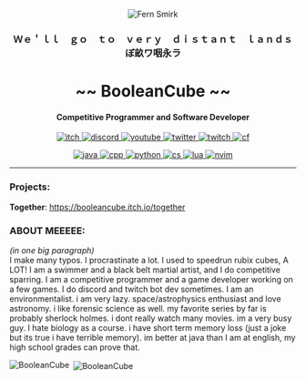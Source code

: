 <p align="center">
  <img src="https://static.wikia.nocookie.net/villains/images/a/a7/Tumblr_otgzm0EMIq1vuuzreo6_1280.gif/revision/latest/scale-to-width-down/250?cb=20180108084014" alt="Fern Smirk">
</p>

<h3 align="center">Ｗｅ＇ｌｌ　ｇｏ　ｔｏ　ｖｅｒｙ　ｄｉｓｔａｎｔ　ｌａｎｄｓ　ぼ畝ワ咽永ラ</h3>
<h1 align="center"><b>~~ BooleanCube ~~</b></h1>
<h4 align="center">Competitive Programmer and Software Developer</h4>
<p align="center"> 
  <a href="https://booleancube.itch.io/"> <img src="https://img.shields.io/badge/-itch.io-black?style=for-the-badge&logo=itch.io" alt="itch"> </a> 
  <a href="https://discord.gg/Mut53cedg9"> <img src="https://img.shields.io/badge/-discord-black?style=for-the-badge&logo=discord" alt="discord"> </a> 
  <a href="https://www.youtube.com/channel/UCsivrachJyFVLi7V60lrd6g"> <img src="https://img.shields.io/badge/-youtube-black?style=for-the-badge&logo=youtube&color=ff0000" alt="youtube"> </a> 
  <a href="https://twitter.com/BooleanCub3"> <img src="https://img.shields.io/badge/-twitter-black?style=for-the-badge&logo=twitter" alt="twitter"> </a> 
  <a href="https://www.twitch.tv/booleancub3"> <img src="https://img.shields.io/badge/-twitch-black?style=for-the-badge&logo=twitch" alt="twitch"> </a>
  <a href="https://codeforces.com/profile/booleancub3"> <img src="https://img.shields.io/badge/-codeforces-black?style=for-the-badge&logo=codeforces" alt="cf"> </a> 
</p>
<p align="center"> 
  <a href="https://www.java.com/en/"> <img src="https://img.shields.io/badge/-java-black?style=for-the-badge&logo=java&color=007396" alt="java"> </a> 
  <a href="https://www.cplusplus.com/"> <img src="https://img.shields.io/badge/-C%2B%2B-black?style=for-the-badge&logo=c%2B%2B&color=00599c" alt="cpp"> </a> 
  <a href="https://www.python.org/download/releases/3.0/"> <img src="https://img.shields.io/badge/-python-black?style=for-the-badge&logo=python" alt="python"> </a> 
  <a href="https://docs.microsoft.com/en-us/dotnet/csharp/tour-of-csharp/#:~:text=C%23%20(pronounced%20%22See%20Sharp%22,applications%20that%20run%20in%20the%20.&text=C%23%20has%20its%20roots%20in,%2C%20Java%2C%20and%20JavaScript%20programmers."> <img src="https://img.shields.io/badge/-C%23-black?style=for-the-badge&logo=c%20sharp&color=239120" alt="cs"> </a> 
  <a href="https://www.lua.org/"> <img src="https://img.shields.io/badge/-lua-black?style=for-the-badge&logo=lua&color=2c2d72" alt="lua"> </a> 
  <a href="https://neovim.io/"> <img src="https://img.shields.io/badge/-neovim-black?style=for-the-badge&logo=neovim" alt="nvim"> </a> 
</p>

----

### Projects:
**Together**: https://booleancube.itch.io/together

### ABOUT MEEEEE:
*(in one big paragraph)*<br>
I make many typos. I procrastinate a lot. I used to speedrun rubix cubes, A LOT! I am a swimmer and a black belt martial artist, and I do competitive sparring. I am a competitive programmer and a game developer working on a few games. I do discord and twitch bot dev sometimes. I am an environmentalist. i am very lazy. space/astrophysics enthusiast and love astronomy. i like forensic science as well. my favorite series by far is probably sherlock holmes. i dont really watch many movies. im a very busy guy. I hate biology as a course. i have short term memory loss (just a joke but its true i have terrible memory). im better at java than I am at english, my high school grades can prove that.

<p><img align="left" src="https://github-readme-stats.vercel.app/api/top-langs/?username=BooleanCube&layout=compact&hide=html" alt="BooleanCube" /></p>

<p>&nbsp;<img align="center" src="https://github-readme-stats.vercel.app/api?username=BooleanCube&show_icons=true" alt="BooleanCube" /></p>
